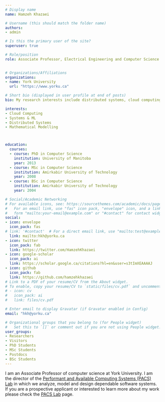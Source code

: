 ```yaml
---
# Display name
name: Hamzeh Khazaei

# Username (this should match the folder name)
authors:
- admin

# Is this the primary user of the site?
superuser: true

# Role/position
role: Associate Professor, Electrical Engineering and Computer Science Department  
        

# Organizations/Affiliations
organizations:
- name: York University
  url: "https://www.yorku.ca"

# Short bio (displayed in user profile at end of posts)
bio: My research interests include distributed systems, cloud computing, mathematical modeling and systems for ML.

interests:
- Cloud Computing
- Systems & ML
- Distributed Systems
- Mathematical Modelling



education:
  courses:
  - course: PhD in Computer Science
    institution: University of Manitoba
    year: 2013
  - course: MSc in Computer Science
    institution: Amirkabir University of Technology
    year: 2008
  - course: BSc in Computer Science
    institution: Amirkabir University of Technology
    year: 2004

# Social/Academic Networking
# For available icons, see: https://sourcethemes.com/academic/docs/page-builder/#icons
#   For an email link, use "fas" icon pack, "envelope" icon, and a link in the
#   form "mailto:your-email@example.com" or "#contact" for contact widget.
social:
- icon: envelope
  icon_pack: fas
# link: '#contact'  # For a direct email link, use "mailto:test@example.org".
  link: mailto:hkh@yorku.ca
- icon: twitter
  icon_pack: fab
  link: https://twitter.com/HamzehKhazaei
- icon: google-scholar
  icon_pack: ai
  link: https://scholar.google.ca/citations?hl=en&user=s3tImXEAAAAJ
- icon: github
  icon_pack: fab
  link: https://github.com/hamzehkhazaei
# Link to a PDF of your resume/CV from the About widget.
# To enable, copy your resume/CV to `static/files/cv.pdf` and uncomment the lines below.
# - icon: cv
#   icon_pack: ai
#   link: files/cv.pdf

# Enter email to display Gravatar (if Gravatar enabled in Config)
email: "hkh@yorku.ca"

# Organizational groups that you belong to (for People widget)
#   Set this to `[]` or comment out if you are not using People widget.
user_groups:
- Researchers
- Visitors
- PhD Students
- MSc Students
- Postdocs
- BSc Students
---
```


I am an Associate Professor of computer science at York University. I am the director of 
the <a href="https://pacs.eecs.yorku.ca" target="_blank" rel="noopener"><span>Performant and Available 
Computing Systems (PACS) Lab</span></a> 
in which we analyze, model and design dependable software systems. If you are a prospective applicant or interested 
to learn more about my work please check the 
<a href="https://pacs.eecs.yorku.ca" target="_blank" rel="noopener"><span>PACS Lab</span></a> page.
